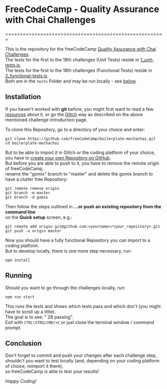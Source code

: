 # FreeCodeCamp - Quality Assurance with Chai Challenges
=======================================================

This is the repository for the freeCodeCamp [Quality Assurance with Chai Challenges](https://learn.freecodecamp.org/information-security-and-quality-assurance/quality-assurance-and-testing-with-chai/).   
The tests for the first to the 18th challenges (Unit Tests) reside in [1_unit-tests.js](tests/1_unit-tests.js).  
The tests for the first to the 18th challenges (Functional Tests) reside in [2_functional-tests.js](tests/1_unit-tests.js).  
Both are in the ```tests``` Folder and may be run locally - see [below](#running).

## Installation

If you haven't worked with **git** before, you might first want to read a few   
[resources](http://try.github.io/) about it, or go the [Glitch](https://glitch.com/) 
way as described on the above mentioned challenge introduction page.

To clone this Repository, go to a directory of your choice and enter:
```
git clone https://github.com/freeCodeCamp/boilerplate-mochachai.git
cd boilerplate-mochachai
```
But to be able to import it in Glitch or the coding platform of your choice,  
you have to [create your own Repository on GitHub](https://help.github.com/articles/creating-a-new-repository/).  
But before you are able to push to it, you have to remove the remote origin of
freeCodeCamp,   
rename the "gomix" branch to "master" and delete the gomix branch
to have a clutter free Repository:
```
git remote remove origin
git branch -m master
git branch -d gomix
```
Then follow the steps outlined in **...or push an existing repository from the command line**  
on the **Quick setup** screen, e.g.:
```
git remote add origin git@github.com:<yourname>/<your_repository>.git
git push -u origin master
```

Now you should have a fully functional Repository you can import to a coding platform.  
But to develop locally, there is one more step necessary, run:
```
npm install
```

## Running

Should you want to go through the challenges locally, run:
```
npm run start
```
This runs the tests and shows which tests pass and which don't (you might have 
to scroll up a little).  
The goal is to see: " 28 passing".  
Exit with ```CTRL(STRG/CMD)+C``` or just close the terminal window / command prompt.

## Conclusion

Don't forget to commit and push your changes after each challenge step, shouldn't 
you want to test locally (and, depending on your coding platform of choice, reimport it there),  
so freeCodeCamp is able to test your results!  

*Happy Coding!*